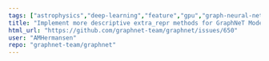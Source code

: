 ```yaml
---
tags: ["astrophysics","deep-learning","feature","gpu","graph-neural-network","high-energy-physics","machine-learning","neural-network","neutrino-oscillations","neutrino-physics","neutrinos","particle-physics","physics-analysis","python","pytorch"]
title: "Implement more descriptive extra_repr methods for GraphNeT Models"
html_url: "https://github.com/graphnet-team/graphnet/issues/650"
user: "AMHermansen"
repo: "graphnet-team/graphnet"
---
```


